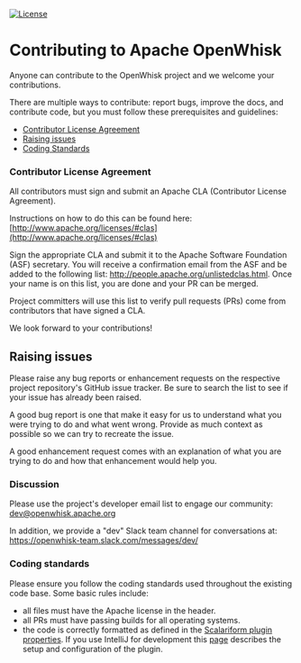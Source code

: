 <!--
#
# Licensed to the Apache Software Foundation (ASF) under one or more
# contributor license agreements.  See the NOTICE file distributed with
# this work for additional information regarding copyright ownership.
# The ASF licenses this file to You under the Apache License, Version 2.0
# (the "License"); you may not use this file except in compliance with
# the License.  You may obtain a copy of the License at
#
#     http://www.apache.org/licenses/LICENSE-2.0
#
# Unless required by applicable law or agreed to in writing, software
# distributed under the License is distributed on an "AS IS" BASIS,
# WITHOUT WARRANTIES OR CONDITIONS OF ANY KIND, either express or implied.
# See the License for the specific language governing permissions and
# limitations under the License.
#
-->
[![License](https://img.shields.io/badge/license-Apache--2.0-blue.svg)](http://www.apache.org/licenses/LICENSE-2.0)

# Contributing to Apache OpenWhisk

Anyone can contribute to the OpenWhisk project and we welcome your contributions.

There are multiple ways to contribute: report bugs, improve the docs, and
contribute code, but you must follow these prerequisites and guidelines:

 - [Contributor License Agreement](#contributor-license-agreement)
 - [Raising issues](#raising-issues)
 - [Coding Standards](#coding-standards)

### Contributor License Agreement

All contributors must sign and submit an Apache CLA (Contributor License Agreement).

Instructions on how to do this can be found here:
[http://www.apache.org/licenses/#clas](http://www.apache.org/licenses/#clas)

Sign the appropriate CLA and submit it to the Apache Software Foundation (ASF) secretary. You will receive a confirmation email from the ASF and be added to
the following list: http://people.apache.org/unlistedclas.html.  Once your name is on this list, you are done and your PR can be merged.

Project committers will use this list to verify pull requests (PRs) come from contributors that have signed a CLA.

We look forward to your contributions!

## Raising issues

Please raise any bug reports or enhancement requests on the respective project repository's GitHub issue tracker. Be sure to search the
list to see if your issue has already been raised.

A good bug report is one that make it easy for us to understand what you were trying to do and what went wrong.
Provide as much context as possible so we can try to recreate the issue.

A good enhancement request comes with an explanation of what you are trying to do and how that enhancement would help you.

### Discussion

Please use the project's developer email list to engage our community:
[dev@openwhisk.apache.org](dev@openwhisk.apache.org)

In addition, we provide a "dev" Slack team channel for conversations at:
https://openwhisk-team.slack.com/messages/dev/

### Coding standards

Please ensure you follow the coding standards used throughout the existing
code base. Some basic rules include:

 - all files must have the Apache license in the header.
 - all PRs must have passing builds for all operating systems.
 - the code is correctly formatted as defined in the [Scalariform plugin properties](tools/eclipse/scala.properties). If you use IntelliJ for development this [page](https://plugins.jetbrains.com/plugin/7480-scalariform) describes the setup and configuration of the plugin.
